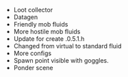 - Loot collector
- Datagen
- Friendly mob fluids
- More hostile mob fluids
- Update for create .0.5.1.h
- Changed from virtual to standard fluid
- More configs
- Spawn point visible with goggles.
- Ponder scene